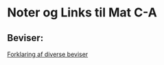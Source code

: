 # Noter og Links til Mat C-A

## Beviser:
[Forklaring af diverse beviser](https://github.com/VictorBischoff/noteroglinksmata/blob/main/Beviser.md)
